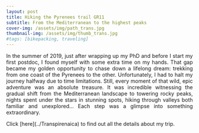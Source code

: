 ```yaml
---
layout: post
title: Hiking the Pyrenees trail GR11
subtitle: From the Mediterranean to the highest peaks
cover-img: /assets/img/path_trans.jpg
thumbnail-img: /assets/img/thumb_trans.jpg
#tags: [bikepacking, traveling]
---
```


<p align="justify">   In the summer of 2019, just after wrapping up my PhD and before I start my first postdoc, I found myself with some extra time on my hands. That  gap became my golden opportunity to chase down a lifelong dream: trekking from one coast of the Pyrenees to the other. Unfortunately, I had to halt my journey halfway due to time limitations. Still, every moment of that wild, epic adventure was an absolute treasure. It was incredible witnessing the gradual shift from the Mediterranean landscape to towering rocky peaks, nights spent under the stars in stunning spots, hiking through valleys both familiar and unexplored... Each step was a glimpse into something extraordinary. </p> Click [here](../Transpirenaica) to find out all the details about my trip.
